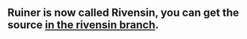 
## Ruiner is now called Rivensin, you can get the source [in the rivensin branch](https://github.com/dhewm/dhewm3-sdk/tree/rivensin). 
